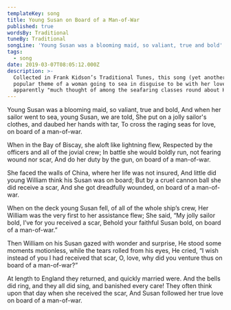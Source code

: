```yaml
---
templateKey: song
title: Young Susan on Board of a Man-of-War
published: true
wordsBy: Traditional
tuneBy: Traditional
songLine: 'Young Susan was a blooming maid, so valiant, true and bold'
tags:
  - song
date: 2019-03-07T08:05:12.000Z
description: >-
  Collected in Frank Kidson’s Traditional Tunes, this song (yet another on the
  popular theme of a woman going to sea in disguise to be with her lover) was
  apparently "much thought of among the seafaring classes round about Hull."
---
```

Young Susan was a blooming maid, so valiant, true and bold,
And when her sailor went to sea, young Susan, we are told,
She put on a jolly sailor's clothes, and daubed her hands with tar,
To cross the raging seas for love, on board of a man-of-war.

When in the Bay of Biscay, she aloft like lightning flew,
Respected by the officers and all of the jovial crew;
In battle she would boldly run, not fearing wound nor scar,
And do her duty by the gun, on board of a man-of-war.

She faced the walls of China, where her life was not insured,
And little did young William think his Susan was on board;
But by a cruel cannon ball she did receive a scar,
And she got dreadfully wounded, on board of a man-of-war.

When on the deck young Susan fell, of all of the whole ship’s crew,
Her William was the very first to her assistance flew;
She said, “My jolly sailor bold, I’ve for you received a scar,
Behold your faithful Susan bold, on board of a man-of-war.”

Then William on his Susan gazed with wonder and surprise,
He stood some moments motionless, while the tears rolled from his eyes,
He cried, “I wish instead of you I had received that scar,
O, love, why did you venture thus on board of a man-of-war?”

At length to England they returned, and quickly married were.
And the bells did ring, and they all did sing, and banished every care!
They often think upon that day when she received the scar,
And Susan followed her true love on board of a man-of-war.
